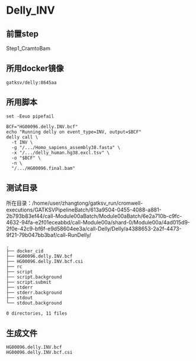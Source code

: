 # Delly_INV

## 前置step

Step1_CramtoBam

## 所用docker镜像

`gatksv/delly:8645aa`

## 所用脚本

```shell
set -Eeuo pipefail

BCF="HG00096.delly.INV.bcf"
echo "Running delly on event_type=INV, output=$BCF"
delly call \
  -t INV \
  -g "/.../Homo_sapiens_assembly38.fasta" \
  -x "/.../delly_human.hg38.excl.tsv" \
  -o "$BCF" \
  -n \
  "/.../HG00096.final.bam"

```

## 测试目录
所在目录：/home/user/zhangtong/gatksv_run/cromwell-executions/GATKSVPipelineBatch/613a9504-0455-4088-a881-2b793b83ef44/call-Module00aBatch/Module00aBatch/6e2a710b-c9fc-4632-94fa-e2f01eceabbd/call-Module00a/shard-0/Module00a/4ad015d9-2f0e-42c9-bf6f-e9d58604ee3a/call-Delly/Delly/a4388653-2a2f-4473-9f21-79b047bb3baf/call-RunDelly/
```
.
├── docker_cid
├── HG00096.delly.INV.bcf
├── HG00096.delly.INV.bcf.csi
├── rc
├── script
├── script.background
├── script.submit
├── stderr
├── stderr.background
├── stdout
└── stdout.background

0 directories, 11 files
```

## 生成文件
```
HG00096.delly.INV.bcf
HG00096.delly.INV.bcf.csi
```


